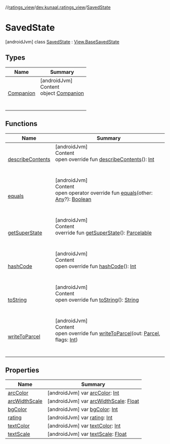 //[ratings_view](../../index.md)/[dev.kunaal.ratings_view](../index.md)/[SavedState](index.md)



# SavedState  
 [androidJvm] class [SavedState](index.md) : [View.BaseSavedState](https://developer.android.com/reference/android/view/View.BaseSavedState.html)   


## Types  
  
|  Name|  Summary| 
|---|---|
| [Companion](-companion/index.md)| [androidJvm]  <br>Content  <br>object [Companion](-companion/index.md)  <br><br><br>


## Functions  
  
|  Name|  Summary| 
|---|---|
| [describeContents](https://developer.android.com/reference/android/view/AbsSavedState.html#describeContents--)| [androidJvm]  <br>Content  <br>open override fun [describeContents](https://developer.android.com/reference/android/view/AbsSavedState.html#describeContents--)(): [Int](https://kotlinlang.org/api/latest/jvm/stdlib/kotlin/-int/index.html)  <br><br><br>
| [equals](https://kotlinlang.org/api/latest/jvm/stdlib/kotlin/-any/equals.html)| [androidJvm]  <br>Content  <br>open operator override fun [equals](https://kotlinlang.org/api/latest/jvm/stdlib/kotlin/-any/equals.html)(other: [Any](https://kotlinlang.org/api/latest/jvm/stdlib/kotlin/-any/index.html)?): [Boolean](https://kotlinlang.org/api/latest/jvm/stdlib/kotlin/-boolean/index.html)  <br><br><br>
| [getSuperState](https://developer.android.com/reference/android/view/AbsSavedState.html#getSuperState--)| [androidJvm]  <br>Content  <br>override fun [getSuperState](https://developer.android.com/reference/android/view/AbsSavedState.html#getSuperState--)(): [Parcelable](https://developer.android.com/reference/android/os/Parcelable.html)  <br><br><br>
| [hashCode](https://kotlinlang.org/api/latest/jvm/stdlib/kotlin/-any/hash-code.html)| [androidJvm]  <br>Content  <br>open override fun [hashCode](https://kotlinlang.org/api/latest/jvm/stdlib/kotlin/-any/hash-code.html)(): [Int](https://kotlinlang.org/api/latest/jvm/stdlib/kotlin/-int/index.html)  <br><br><br>
| [toString](https://kotlinlang.org/api/latest/jvm/stdlib/kotlin/-any/to-string.html)| [androidJvm]  <br>Content  <br>open override fun [toString](https://kotlinlang.org/api/latest/jvm/stdlib/kotlin/-any/to-string.html)(): [String](https://kotlinlang.org/api/latest/jvm/stdlib/kotlin/-string/index.html)  <br><br><br>
| [writeToParcel](write-to-parcel.md)| [androidJvm]  <br>Content  <br>open override fun [writeToParcel](write-to-parcel.md)(out: [Parcel](https://developer.android.com/reference/android/os/Parcel.html), flags: [Int](https://kotlinlang.org/api/latest/jvm/stdlib/kotlin/-int/index.html))  <br><br><br>


## Properties  
  
|  Name|  Summary| 
|---|---|
| [arcColor](index.md#dev.kunaal.ratings_view/SavedState/arcColor/#/PointingToDeclaration/)|  [androidJvm] var [arcColor](index.md#dev.kunaal.ratings_view/SavedState/arcColor/#/PointingToDeclaration/): [Int](https://kotlinlang.org/api/latest/jvm/stdlib/kotlin/-int/index.html)   <br>
| [arcWidthScale](index.md#dev.kunaal.ratings_view/SavedState/arcWidthScale/#/PointingToDeclaration/)|  [androidJvm] var [arcWidthScale](index.md#dev.kunaal.ratings_view/SavedState/arcWidthScale/#/PointingToDeclaration/): [Float](https://kotlinlang.org/api/latest/jvm/stdlib/kotlin/-float/index.html)   <br>
| [bgColor](index.md#dev.kunaal.ratings_view/SavedState/bgColor/#/PointingToDeclaration/)|  [androidJvm] var [bgColor](index.md#dev.kunaal.ratings_view/SavedState/bgColor/#/PointingToDeclaration/): [Int](https://kotlinlang.org/api/latest/jvm/stdlib/kotlin/-int/index.html)   <br>
| [rating](index.md#dev.kunaal.ratings_view/SavedState/rating/#/PointingToDeclaration/)|  [androidJvm] var [rating](index.md#dev.kunaal.ratings_view/SavedState/rating/#/PointingToDeclaration/): [Int](https://kotlinlang.org/api/latest/jvm/stdlib/kotlin/-int/index.html)   <br>
| [textColor](index.md#dev.kunaal.ratings_view/SavedState/textColor/#/PointingToDeclaration/)|  [androidJvm] var [textColor](index.md#dev.kunaal.ratings_view/SavedState/textColor/#/PointingToDeclaration/): [Int](https://kotlinlang.org/api/latest/jvm/stdlib/kotlin/-int/index.html)   <br>
| [textScale](index.md#dev.kunaal.ratings_view/SavedState/textScale/#/PointingToDeclaration/)|  [androidJvm] var [textScale](index.md#dev.kunaal.ratings_view/SavedState/textScale/#/PointingToDeclaration/): [Float](https://kotlinlang.org/api/latest/jvm/stdlib/kotlin/-float/index.html)   <br>


